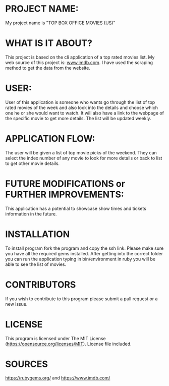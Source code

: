 
# PROJECT NAME: 

My project name is "TOP BOX OFFICE MOVIES (US)"

# WHAT IS IT ABOUT?
This project is based on the cli application of a top rated movies list. My web source of this project is:
www.imdb.com. I have used the scraping method to get the data from the website.


# USER:
User of this application is someone who wants go through the list of top rated movies of the week and also look into the details and choose which one he or she would want to watch. It will also have a link to the webpage of the specific movie to get more details. The list will be updated weekly. 

# APPLICATION FLOW:
The user will be given a list of top movie picks of the weekend. They can select the index number of any movie to look for more details or back to list to get other movie details.
 
# FUTURE MODIFICATIONS or FURTHER IMPROVEMENTS:
This application has a potential to showcase show times and tickets information in the future.

# INSTALLATION
To install program fork the program and copy the ssh link. Please make sure you have all the required gems installed. After getting into the correct folder you can run the application typing in bin/environment in ruby you will be able to see the list of movies.

# CONTRIBUTORS
If you wish to contribute to this program please submit a pull request or a new issue.

# LICENSE
This program is licensed under The MIT License (https://opensource.org/licenses/MIT). License file included.

# SOURCES
https://rubygems.org/ and https://www.imdb.com/